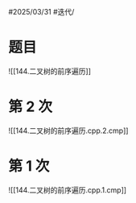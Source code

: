 #2025/03/31 #迭代/

# 题目

![[144.二叉树的前序遍历]]

# 第 2 次

![[144.二叉树的前序遍历.cpp.2.cmp]]

# 第 1 次

![[144.二叉树的前序遍历.cpp.1.cmp]]

